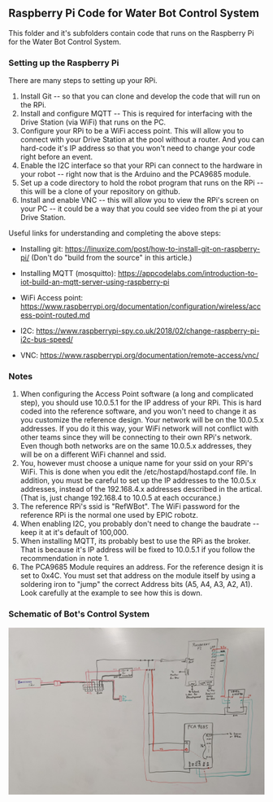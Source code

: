 ## Raspberry Pi Code for Water Bot Control System

This folder and it's subfolders contain code that runs on the
Raspberry Pi for the Water Bot Control System. 

### Setting up the Raspberry Pi

There are many steps to setting up your RPi.  
1. Install Git -- so that you can clone and develop the code that will run on the RPi.
2. Install and configure MQTT -- This is required for interfacing with the Drive Station (via WiFi) that runs on the PC.
3. Configure your RPi to be a WiFi access point.  This will allow you to connect with your Drive Station at the pool without a router.  And you can hard-code it's IP address so that you won't need to change your code right before an event.
4. Enable the I2C interface so that your RPi can connect to the hardware in your robot -- right now that is the Arduino and the PCA9685 module.
5. Set up a code directory to hold the robot program that runs on the RPi -- this will be a clone of your repository on github.
6. Install and enable VNC -- this will allow you to view the RPi's screen on your PC -- it could be a way that you could see video from the pi at your Drive Station.  

Useful links for understanding and completing the above steps:

- Installing git: 
    https://linuxize.com/post/how-to-install-git-on-raspberry-pi/ 
    (Don't do "build from the source" in this article.)

- Installing MQTT (mosquitto): https://appcodelabs.com/introduction-to-iot-build-an-mqtt-server-using-raspberry-pi

- WiFi Access point: https://www.raspberrypi.org/documentation/configuration/wireless/access-point-routed.md

- I2C: 
https://www.raspberrypi-spy.co.uk/2018/02/change-raspberry-pi-i2c-bus-speed/

- VNC: 
https://www.raspberrypi.org/documentation/remote-access/vnc/

### Notes
1. When configuring the Access Point software (a long and complicated step), you should use 10.0.5.1 for the IP address of your RPi.  This is hard coded into the reference software, and you won't need to change it as you customize the reference design.  Your network will be on the 10.0.5.x addresses. If you do it this way, your WiFi network will not conflict with other teams since they will be connecting to their own RPi's network.  Even though both networks are on the same 10.0.5.x addresses, they will be on a different WiFi channel and ssid.
2. You, however must choose a unique name for your ssid on your RPi's WiFi.  This is done when you edit the /etc/hostapd/hostapd.conf file.  In addition, you must be careful to set up the IP addresses to the 10.0.5.x addresses, instead of the 192.168.4.x addresses described in the artical. (That is, just change 192.168.4 to 10.0.5 at each occurance.)
3. The reference RPi's ssid is "RefWBot".  The WiFi password for the reference RPi is the normal one used by EPIC robotz. 
4. When enabling I2C, you probably don't need to change the baudrate -- keep it at it's default of 100,000.
5. When installing MQTT, its probably best to use the RPi as the broker.  That is because it's IP address will be fixed to 10.0.5.1 if you follow the recommendation in note 1.
6. The PCA9685 Module requires an address.  For the reference design it is set to 0x4C. You must set that address on the module itself by using a soldering iron to "jump" the correct Address bits (A5, A4, A3, A2, A1).  Look carefully at the example to see how this is down.

### Schematic of Bot's Control System
![schematic](RPiHardware.PNG)
